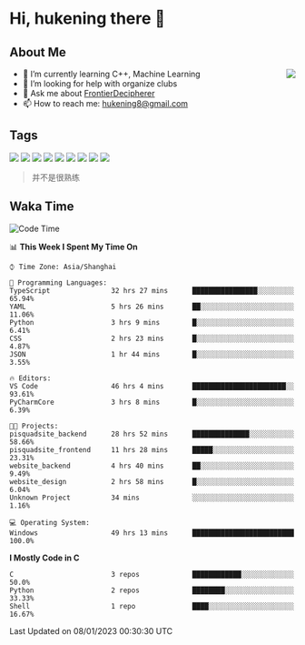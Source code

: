 # Hi, hukening there 👋

## About Me

<a href="#">
  <img align="right" src="https://github-readme-stats.vercel.app/api?username=Tokyo469&count_private=true&show_icons=true&bg_color=15,f2f7fd,E0EAFC" />
</a>

- 🌱 I’m currently learning C++, Machine Learning
- 🤔 I’m looking for help with organize clubs
- 💬 Ask me about [FrontierDecipherer](https://github.com/FrontierDecipherer)
- 📫 How to reach me: hukening8@gmail.com

## Tags

![](https://img.shields.io/badge/-Python-3e74a2?style=flat-square&logo=Python&logoColor=fff)
![](https://img.shields.io/badge/-C++-00579c?style=flat-square&logo=cplusplus&logoColor=fff)
![](https://img.shields.io/badge/-Node.js-339933?style=flat-square&logo=Node.js&logoColor=fff)
![](https://img.shields.io/badge/-React-2d98ce?style=flat-square&logo=React&logoColor=fff)
![](https://img.shields.io/badge/-Next.js-717171?style=flat-square&logo=next.js&logoColor=fff)
![](https://img.shields.io/badge/-Docker-2496ED?style=flat-square&logo=Docker&logoColor=fff)
![](https://img.shields.io/badge/-Linux-000000?style=flat-square&logo=Linux&logoColor=fff)
![](https://img.shields.io/badge/-MySQL-4479A1?style=flat-square&logo=MySQL&logoColor=fff)
![](https://img.shields.io/badge/-MongoDB-47A248?style=flat-square&logo=MongoDB&logoColor=fff)

> 并不是很熟练

## Waka Time

<!--START_SECTION:waka-->
![Code Time](http://img.shields.io/badge/Code%20Time-48%20hrs%2040%20mins-blue)

📊 **This Week I Spent My Time On** 

```text
⌚︎ Time Zone: Asia/Shanghai

💬 Programming Languages: 
TypeScript               32 hrs 27 mins      ████████████████░░░░░░░░░   65.94% 
YAML                     5 hrs 26 mins       ██░░░░░░░░░░░░░░░░░░░░░░░   11.06% 
Python                   3 hrs 9 mins        █░░░░░░░░░░░░░░░░░░░░░░░░   6.41% 
CSS                      2 hrs 23 mins       █░░░░░░░░░░░░░░░░░░░░░░░░   4.87% 
JSON                     1 hr 44 mins        █░░░░░░░░░░░░░░░░░░░░░░░░   3.55%

🔥 Editors: 
VS Code                  46 hrs 4 mins       ███████████████████████░░   93.61% 
PyCharmCore              3 hrs 8 mins        █░░░░░░░░░░░░░░░░░░░░░░░░   6.39%

🐱‍💻 Projects: 
pisquadsite_backend      28 hrs 52 mins      ██████████████░░░░░░░░░░░   58.66% 
pisquadsite_frontend     11 hrs 28 mins      █████░░░░░░░░░░░░░░░░░░░░   23.31% 
website_backend          4 hrs 40 mins       ██░░░░░░░░░░░░░░░░░░░░░░░   9.49% 
website_design           2 hrs 58 mins       █░░░░░░░░░░░░░░░░░░░░░░░░   6.04% 
Unknown Project          34 mins             ░░░░░░░░░░░░░░░░░░░░░░░░░   1.16%

💻 Operating System: 
Windows                  49 hrs 13 mins      █████████████████████████   100.0%

```

**I Mostly Code in C** 

```text
C                        3 repos             ████████████░░░░░░░░░░░░░   50.0% 
Python                   2 repos             ████████░░░░░░░░░░░░░░░░░   33.33% 
Shell                    1 repo              ████░░░░░░░░░░░░░░░░░░░░░   16.67%

```



 Last Updated on 08/01/2023 00:30:30 UTC
<!--END_SECTION:waka-->
